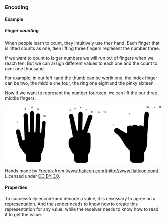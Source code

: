 ### Encoding

#### Example

##### Finger counting

When people learn to count, they intuitively use their hand. Each finger that
is lifted counts as one, then lifting three fingers represent the number three.

If we want to count to larger numbers we will run out of fingers when we reach
ten. But we can assign different values to each one and the count to over one
thousand.

For example, in our left hand the thumb can be worth one, the index finger
can be two, the middle one four, the ring one eight and the pinky sixteen.

Now if we want to represent the number fourteen, we can lift the our three
middle fingers.

![](04-02-encoding.finger-counting.png)

Hands made by [Freepik](http://www.freepik.com) from
[www.flaticon.com](http://www.flaticon.com). Licensed under
[CC BY 3.0](http://creativecommons.org/licenses/by/3.0/).

#### Properties

To successfully encode and decode a value, it is necessary to agree on a
representation. And the sender needs to know how to create this representation
for any value, while the receiver needs to know how to read it to get the
value.
